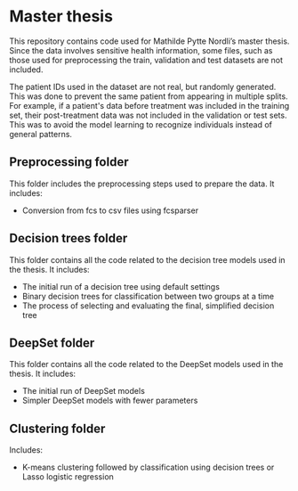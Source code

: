 # Master thesis
This repository contains code used for Mathilde Pytte Nordli’s master thesis. Since the data involves sensitive health information, some files, such as those used for preprocessing the train, validation and test datasets are not included. 

The patient IDs used in the dataset are not real, but randomly generated. This was done to prevent the same patient from appearing in multiple splits. For example, if a patient's data before treatment was included in the training set, their post-treatment data was not included in the validation or test sets. This was to avoid the model learning to recognize individuals instead of general patterns.

## Preprocessing folder

This folder includes the preprocessing steps used to prepare the data. It includes:
* Conversion from fcs to csv files using fcsparser

## Decision trees folder

This folder contains all the code related to the decision tree models used in the thesis. It includes:
* The initial run of a decision tree using default settings
* Binary decision trees for classification between two groups at a time
* The process of selecting and evaluating the final, simplified decision tree

## DeepSet folder

This folder contains all the code related to the DeepSet models used in the thesis. It includes:
* The initial run of DeepSet models
* Simpler DeepSet models with fewer parameters

## Clustering folder
Includes:
* K-means clustering followed by classification using decision trees or Lasso logistic regression

